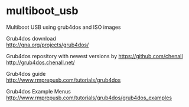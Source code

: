 # multiboot_usb
Multiboot USB using grub4dos and ISO images

Grub4dos download  
http://gna.org/projects/grub4dos/

Grub4dos repository with newest versions by https://github.com/chenall  
http://grub4dos.chenall.net/

Grub4dos guide  
http://www.rmprepusb.com/tutorials/grub4dos

Grub4dos Example Menus  
http://www.rmprepusb.com/tutorials/grub4dos/grub4dos_examples
